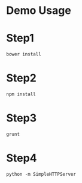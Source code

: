 # Demo Usage 

# Step1
``
  bower install
``

# Step2
``
  npm install
``

# Step3
``
  grunt
``

# Step4

``
  python -m SimpleHTTPServer
``

